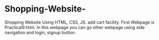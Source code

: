 # Shopping-Website-
Shopping Website Using HTML, CSS, JS. add cart facility.
First Webpage is Practical9.html. In this webpage you can go other webpage using side
navigation and login, signup button.
